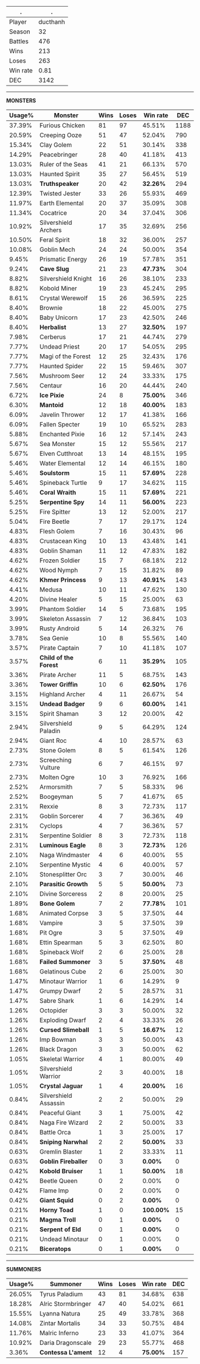 .|.
|-|-
Player|ducthanh
Season|32
Battles|476
Wins|213
Loses|263
Win rate|0.81
DEC|3142

---
**MONSTERS**

Usage%|Monster|Wins|Loses|Win rate|DEC|
-|-|-|-|-|-|
37.39%|Furious Chicken|81|97|45.51%|1188|
20.59%|Creeping Ooze|51|47|52.04%|790|
15.34%|Clay Golem|22|51|30.14%|338|
14.29%|Peacebringer|28|40|41.18%|413|
13.03%|Ruler of the Seas|41|21|66.13%|570|
13.03%|Haunted Spirit|35|27|56.45%|519|
13.03%|**Truthspeaker**|20|42|**32.26%**|294|
12.39%|Twisted Jester|33|26|55.93%|469|
11.97%|Earth Elemental|20|37|35.09%|308|
11.34%|Cocatrice|20|34|37.04%|306|
10.92%|Silvershield Archers|17|35|32.69%|256|
10.50%|Feral Spirit|18|32|36.00%|257|
10.08%|Goblin Mech|24|24|50.00%|354|
9.45%|Prismatic Energy|26|19|57.78%|351|
9.24%|**Cave Slug**|21|23|**47.73%**|304|
8.82%|Silvershield Knight|16|26|38.10%|233|
8.82%|Kobold Miner|19|23|45.24%|295|
8.61%|Crystal Werewolf|15|26|36.59%|225|
8.40%|Brownie|18|22|45.00%|275|
8.40%|Baby Unicorn|17|23|42.50%|246|
8.40%|**Herbalist**|13|27|**32.50%**|197|
7.98%|Cerberus|17|21|44.74%|279|
7.77%|Undead Priest|20|17|54.05%|295|
7.77%|Magi of the Forest|12|25|32.43%|176|
7.77%|Haunted Spider|22|15|59.46%|307|
7.56%|Mushroom Seer|12|24|33.33%|175|
7.56%|Centaur|16|20|44.44%|240|
6.72%|**Ice Pixie**|24|8|**75.00%**|346|
6.30%|**Mantoid**|12|18|**40.00%**|183|
6.09%|Javelin Thrower|12|17|41.38%|166|
6.09%|Fallen Specter|19|10|65.52%|283|
5.88%|Enchanted Pixie|16|12|57.14%|243|
5.67%|Sea Monster|15|12|55.56%|217|
5.67%|Elven Cutthroat|13|14|48.15%|195|
5.46%|Water Elemental|12|14|46.15%|180|
5.46%|**Soulstorm**|15|11|**57.69%**|228|
5.46%|Spineback Turtle|9|17|34.62%|115|
5.46%|**Coral Wraith**|15|11|**57.69%**|221|
5.25%|**Serpentine Spy**|14|11|**56.00%**|223|
5.25%|Fire Spitter|13|12|52.00%|217|
5.04%|Fire Beetle|7|17|29.17%|124|
4.83%|Flesh Golem|7|16|30.43%|96|
4.83%|Crustacean King|10|13|43.48%|141|
4.83%|Goblin Shaman|11|12|47.83%|182|
4.62%|Frozen Soldier|15|7|68.18%|212|
4.62%|Wood Nymph|7|15|31.82%|89|
4.62%|**Khmer Princess**|9|13|**40.91%**|143|
4.41%|Medusa|10|11|47.62%|130|
4.20%|Divine Healer|5|15|25.00%|63|
3.99%|Phantom Soldier|14|5|73.68%|195|
3.99%|Skeleton Assassin|7|12|36.84%|103|
3.99%|Rusty Android|5|14|26.32%|76|
3.78%|Sea Genie|10|8|55.56%|140|
3.57%|Pirate Captain|7|10|41.18%|107|
3.57%|**Child of the Forest**|6|11|**35.29%**|105|
3.36%|Pirate Archer|11|5|68.75%|143|
3.36%|**Tower Griffin**|10|6|**62.50%**|176|
3.15%|Highland Archer|4|11|26.67%|54|
3.15%|**Undead Badger**|9|6|**60.00%**|141|
3.15%|Spirit Shaman|3|12|20.00%|42|
2.94%|Silvershield Paladin|9|5|64.29%|124|
2.94%|Giant Roc|4|10|28.57%|63|
2.73%|Stone Golem|8|5|61.54%|126|
2.73%|Screeching Vulture|6|7|46.15%|97|
2.73%|Molten Ogre|10|3|76.92%|166|
2.52%|Armorsmith|7|5|58.33%|96|
2.52%|Boogeyman|5|7|41.67%|65|
2.31%|Rexxie|8|3|72.73%|117|
2.31%|Goblin Sorcerer|4|7|36.36%|49|
2.31%|Cyclops|4|7|36.36%|57|
2.31%|Serpentine Soldier|8|3|72.73%|118|
2.31%|**Luminous Eagle**|8|3|**72.73%**|126|
2.10%|Naga Windmaster|4|6|40.00%|55|
2.10%|Serpentine Mystic|4|6|40.00%|57|
2.10%|Stonesplitter Orc|3|7|30.00%|46|
2.10%|**Parasitic Growth**|5|5|**50.00%**|73|
2.10%|Divine Sorceress|2|8|20.00%|25|
1.89%|**Bone Golem**|7|2|**77.78%**|101|
1.68%|Animated Corpse|3|5|37.50%|44|
1.68%|Vampire|3|5|37.50%|39|
1.68%|Pit Ogre|3|5|37.50%|49|
1.68%|Ettin Spearman|5|3|62.50%|80|
1.68%|Spineback Wolf|2|6|25.00%|28|
1.68%|**Failed Summoner**|3|5|**37.50%**|48|
1.68%|Gelatinous Cube|2|6|25.00%|30|
1.47%|Minotaur Warrior|1|6|14.29%|9|
1.47%|Grumpy Dwarf|2|5|28.57%|31|
1.47%|Sabre Shark|1|6|14.29%|14|
1.26%|Octopider|3|3|50.00%|32|
1.26%|Exploding Dwarf|2|4|33.33%|26|
1.26%|**Cursed Slimeball**|1|5|**16.67%**|12|
1.26%|Imp Bowman|3|3|50.00%|43|
1.26%|Black Dragon|3|3|50.00%|62|
1.05%|Skeletal Warrior|4|1|80.00%|49|
1.05%|Silvershield Warrior|2|3|40.00%|18|
1.05%|**Crystal Jaguar**|1|4|**20.00%**|16|
0.84%|Silvershield Assassin|2|2|50.00%|29|
0.84%|Peaceful Giant|3|1|75.00%|42|
0.84%|Naga Fire Wizard|2|2|50.00%|33|
0.84%|Battle Orca|1|3|25.00%|17|
0.84%|**Sniping Narwhal**|2|2|**50.00%**|33|
0.63%|Gremlin Blaster|1|2|33.33%|11|
0.63%|**Goblin Fireballer**|0|3|**0.00%**|0|
0.42%|**Kobold Bruiser**|1|1|**50.00%**|18|
0.42%|Beetle Queen|0|2|0.00%|0|
0.42%|Flame Imp|0|2|0.00%|0|
0.42%|**Giant Squid**|0|2|**0.00%**|0|
0.21%|**Horny Toad**|1|0|**100.00%**|15|
0.21%|**Magma Troll**|0|1|**0.00%**|0|
0.21%|**Serpent of Eld**|0|1|**0.00%**|0|
0.21%|Undead Minotaur|0|1|0.00%|0|
0.21%|**Biceratops**|0|1|**0.00%**|0|

---
**SUMMONERS**

Usage%|Summoner|Wins|Loses|Win rate|DEC|
-|-|-|-|-|-|
26.05%|Tyrus Paladium|43|81|34.68%|638|
18.28%|Alric Stormbringer|47|40|54.02%|661|
15.55%|Lyanna Natura|25|49|33.78%|368|
14.08%|Zintar Mortalis|34|33|50.75%|484|
11.76%|Malric Inferno|23|33|41.07%|364|
10.92%|Daria Dragonscale|29|23|55.77%|468|
3.36%|**Contessa L'ament**|12|4|**75.00%**|157|
